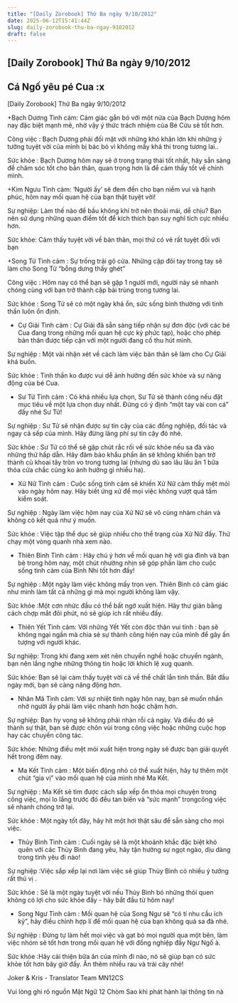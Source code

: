 ```yaml
---
title: "[Daily Zorobook] Thứ Ba ngày 9/10/2012"
date: 2025-06-12T15:41:44Z
slug: daily-zorobook-thu-ba-ngay-9102012
draft: false
---
```


## [Daily Zorobook] Thứ Ba ngày 9/10/2012

## Cá Ngố yêu pé Cua :x

[Daily Zorobook]
Thứ Ba ngày 9/10/2012
 


+Bạch Dương
Tình cảm: Cảm giác gắn bó với một nửa của Bạch Dương hôm nay đặc biệt mạnh mẽ, nhờ vậy ý thức trách nhiệm của Bé Cừu sẽ tốt hơn.

Công việc : Bạch Dương phải đối mặt với những khó khăn lớn khi những ý tưởng tuyệt vời của mình bị bác bỏ vì không mấy khả thi trong tương lai..

Sức khỏe : Bạch Dương hôm nay sẽ ở trong trạng thái tốt nhất, hãy sẵn sàng để chăm sóc tốt cho bản thân, quan trọng
 hơn là để cảm thấy tốt về chính mình.

+Kim Ngưu
Tình cảm: ‘Người ấy’ sẽ đem đến cho bạn niềm vui và hạnh phúc, hôm nay mối quan hệ của bạn thật tuyệt vời!

Sự nghiệp: Làm thế nào để bầu không khí trở nên thoải mái, dễ chịu? Bạn nên sử dụng những quan điểm tốt để kích thích bạn suy nghĩ tích cực nhiều hơn.

Sức khỏe: Cảm thấy tuyệt vời về bản thân, mọi thứ có vẻ rất tuyệt đối với bạn

+Song Tử
Tình cảm : Sự trống trải gõ cửa. Những cặp đôi tay trong tay sẽ làm cho Song Tử “bỗng dưng thấy ghét”

Công việc : Hôm nay có thể bạn sẽ gặp 1 người mới, người này sẽ nhanh chóng cùng với bạn trở thành cặp bài trùng trong tương lai.

Sức khỏe : Song Tử sẽ có một ngày khá ổn, sức sống bình thường với tinh thần luôn ổn định.

+ Cự Giải
Tình cảm : Cự Giải đã sẵn sàng tiếp nhận sự đơn độc (với các bé Cua đang trong những mối quan hệ cực kỳ phức tạp), hoặc cho phép bản thân được tiếp cận với một người đang cố thu hút mình.

Sự nghiệp : Một vài nhận xét về cách làm việc bản thân sẽ làm cho Cự Giải khá buồn.

Sức khỏe : Tinh thần ko được vui dễ ảnh hưởng đến sức khỏe và sự năng động của bé Cua.

+ Sư Tử
Tình cảm : Có khá nhiều lựa chọn, Sư Tử sẽ thành công nếu đặt mục tiêu về một lựa chọn duy nhất. Đừng có ý định “một tay vài con cá” đấy nhé Sư Tử!

Sự nghiệp : Sư Tử sẽ nhận được sự tin cậy của các đồng nghiệp, đối tác và ngay cả sếp của mình. Hãy đừng lãng phí sự tin cậy đó nhé.

Sức khỏe : Sư Tử có thể sẽ gặp chút rắc rối về sức khỏe nếu sa đà vào những thứ hấp dẫn. Hãy đảm bảo khẩu phần ăn sẽ không khiến bạn trở thành củ khoai tây tròn vo trong tương lai (nhưng dù sao lâu lâu ăn 1 bữa thỏa cửa chắc cũng ko ảnh hưởng gì nhiều ha).

+ Xử Nữ
Tình cảm : Cuộc sống tình cảm sẽ khiến Xử Nữ cảm thấy mệt mỏi vào ngày hôm nay. Hãy biết ứng xử để mọi việc không vượt quá tầm kiểm soát.

Sự nghiệp : Ngày làm việc hôm nay của Xử Nữ sẽ vô cùng nhàm chán và không có kết quả như ý muốn.

Sức khỏe : Việc tập thể dục sẽ giúp nhiều cho thể trạng của Xử Nữ đấy. Thử chạy một vòng quanh nhà xem nào.

+ Thiên Bình
Tình cảm : Hãy chú ý hơn về mối quan hệ với gia đình và bạn bè trong hôm nay, một chút nhường nhịn sẽ góp phần làm cho cuộc sống tình cảm của Bình Nhi tốt hơn đấy!

Sự nghiệp : Một ngày làm việc không mấy trọn vẹn. Thiên Bình có cảm giác như mình làm tất cả những gì mà mọi người không làm vậy.

Sức khỏe :Một cơn nhức đầu có thể bất ngờ xuất hiện. Hãy thư giãn bằng cách chợp mắt đôi phút, nó sẽ giúp ích rất nhiều đấy.

+ Thiên Yết
Tình cảm: Với những Yết Yết còn độc thân vui tính : bạn sẽ không ngại ngần mà chia sẻ sự thành công hiện nay của mình để gây ấn tượng với người khác.

Sự nghiệp: Trong khi đang xem xét nên chuyển nghề hoặc chuyển ngành, bạn nên lắng nghe những thông 
tin hoặc lời khích lệ xug quanh.

Sức khỏe: Bạn sẽ lại càm thấy tuyệt vời cả về thể chất lẫn tinh thần. Bắt đầu ngày mới, bạn sẽ càng năng động hơn.

+ Nhân Mã
Tình cảm: Với sự nhiệt tình ngày hôn nay, bạn sẽ muốn nhắn nhở người ấy phải làm việc nhanh hơn hoặc chậm hơn.

Sự nghiệp: Bạn hy vọng sẽ không phải nhàn rỗi cả ngày. Và điều đó sẽ thành sự thật, bạn sẽ được chôn vùi trong công việc hoặc những cuộc họp hay các chuyến công tác.

Sức khỏe: Những điều mệt mỏi xuất hiện trong ngày sẽ được bạn giải quyết hết trong đêm nay.

+ Ma Kết
Tình cảm : Một biến động nhỏ có thể xuất hiện, hãy tự thêm một chút “gia vị” vào mối quan hệ của mình nhé 
Ma Kết.

Sự nghiệp : Ma Kết sẽ tìm được cách sắp xếp ổn thỏa mọi chuyện trong công việc, mọi lo lắng trước đó đều tan biến và “sức mạnh” trongcông việc sẽ nhanh chóng trở lại.

Sức khỏe : Một ngày tốt đây, hãy hít một hơi thật sâu để sẵn sàng cho mọi việc.
+ Thủy Bình
Tình cảm : Cuối ngày sẽ là một khoảnh khắc đặc biệt khó quên với các Thủy Bình đang yêu, hãy tận hưởng sự ngọt ngào, dịu dàng trong tình yêu đi nào!

Sự nghiệp :Việc sắp xếp lại nơi làm việc sẽ giúp Thủy Bình có nhiều ý tưởng rất thú vị . 

Sức khỏe : Sẽ là một ngày tuyệt vời nếu Thủy Bình bỏ những thói quen không có lợi cho sức khỏe đấy - hãy bắt đầu từ hôm nay!

+ Song Ngư
Tình cảm : Mối quan hệ của Song Ngư sẽ “có tí nhu cầu ích kỷ”, hãy điều chỉnh hợp lí để mối quan hệ của bạn không quá sa đà nhé.

Sự nghiệp : Đừng tự làm hết mọi việc và gạt bỏ mọi người qua một bên, làm việc nhóm sẽ tốt hơn trong mối quan hệ với đồng nghiệp đấy Ngư Ngố à.

Sức khỏe :Hãy cải thiện bữa ăn của mình đi nào, nó sẽ giúp bạn có sức khỏe tốt hơn bây giờ đấy. Ăn thêm nhiều rau và trái cây nhé!

Joker & Kris - Translator Team MN12CS 

Vui lòng ghi rõ nguồn Mật Ngữ 12 Chòm Sao khi phát hành lại thông tin nà